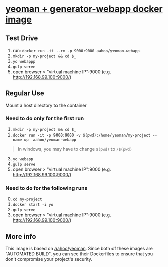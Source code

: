 # [yeoman + generator-webapp docker image](https://hub.docker.com/r/aahoo/yeoman-webapp/)

## Test Drive
1. run: `docker run -it --rm -p 9000:9000 aahoo/yeoman-webapp`
2. `mkdir -p my-project && cd $_`
3. `yo webappp`
4. `gulp serve`
5. open browser > "virtual machine IP":9000 (e.g. http://192.168.99.100:9000/)

## Regular Use
Mount a host directory to the container

### Need to do only for the first run
1. `mkdir -p my-project && cd $_`
2. `docker run -it -p 9000:9000 -v $(pwd):/home/yeoman/my-project --name wp  aahoo/yeoman-webapp`

> In windows, you may have to change `$(pwd)` to `/$(pwd)`

3. `yo webapp`
4. `gulp serve`
5. open browser > "virtual machine IP":9000 (e.g. http://192.168.99.100:9000/)

### Need to do for the following runs
0. `cd my-project`
1. `docker start -i yo`
2. `gulp serve`
3. open browser > "virtual machine IP":9000 (e.g. http://192.168.99.100:9000/)

## More info
This image is based on [aahoo/yeoman](https://hub.docker.com/r/aahoo/yeoman/). Since both of these images are "AUTOMATED BUILD", you can see their Dockerfiles to ensure that you don't compromise your project's security.
